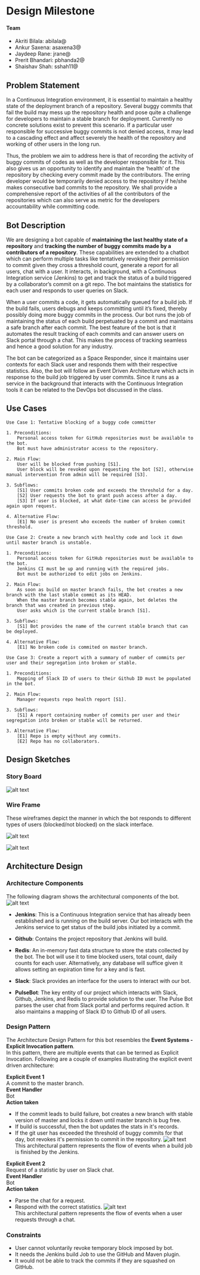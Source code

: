 # Design Milestone
#### Team
+ Akriti Bilala: abilala@
+ Ankur Saxena: asaxena3@
+ Jaydeep Rane: jrane@
+ Prerit Bhandari: pbhanda2@
+ Shaishav Shah: sshah11@

## Problem Statement
In a Continuous Integration environment, it is essential to maintain a healthy state of the deployment branch of a repository. Several buggy commits that fail the build may mess up the repository health and pose quite a challenge for developers to maintain a stable branch for deployment. Currently no concrete solutions exist to prevent this scenario. If a particular user responsible for successive buggy commits is not denied access, it may lead to a cascading effect and affect severely the health of the repository and working of other users in the long run.  

Thus, the problem we aim to address here is that of recording the activity of buggy commits of codes as well as the developer responsible for it. This also gives us an opportunity to identify and maintain the ‘health’ of the repository by checking every commit made by the contributors. The erring developer would be temporarily denied access to the repository if he/she makes consecutive bad commits to the repository. We shall provide a comprehensive report of the activities of all the contributors of the repositories which can also serve as metric for the developers accountability while committing code.  

## Bot Description
We are designing a bot capable of **maintaining the last healthy state of a repository** and **tracking the number of buggy commits made by a contributors of a repository**. These capabilities are extended to a chatbot which can perform multiple tasks like tentatively revoking their permission to commit given they cross a threshold count, generate a report for all users, chat with a user. It interacts, in background, with a Continuous Integration service (Jenkins) to get and track the status of a build triggered by a collaborator’s commit on a git repo. The bot maintains the statistics for each user and responds to user queries on Slack.    

When a user commits a code, it gets automatically queued for a build job. If the build fails, users debugs and keeps committing until it’s fixed, thereby possibly doing more buggy commits in the process. Our bot runs the job of maintaining the status of each build perpetuated by a commit and maintains a safe branch after each commit. The best feature of the bot is that it automates the result tracking of each commits and can answer users on Slack portal through a chat. This makes the process of tracking seamless and hence a good solution for any industry.    

The bot can be categorized as a Space Responder, since it maintains user contexts for each Slack user and responds them with their respective statistics. Also, the bot will follow an Event Driven  Architecture which acts in response to the build job triggered by user commits. Since it runs as a service in the background that interacts with the Continuous Integration tools it can be related to the DevOps bot discussed in the class.   

## Use Cases
```
Use Case 1: Tentative blocking of a buggy code committer  

1. Preconditions:    
	Personal access token for GitHub repositories must be available to the bot.  
	Bot must have administrator access to the repository.
  
2. Main Flow:    
	User will be blocked from pushing [S1].  
	User block will be revoked upon requesting the bot [S2], otherwise manual intervention from admin will be required [S3].
  
3. Subflows:  
	[S1] User commits broken code and exceeds the threshold for a day.
	[S2] User requests the bot to grant push access after a day.
	[S3] If user is blocked, at what date-time can access be provided again upon request.  
	 
4. Alternative Flow:  
	[E1] No user is present who exceeds the number of broken commit threshold.
  ```

```
Use Case 2: Create a new branch with healthy code and lock it down until master branch is unstable.  

1. Preconditions:    
	Personal access token for GitHub repositories must be available to the bot.  
	Jenkins CI must be up and running with the required jobs.  
	Bot must be authorized to edit jobs on Jenkins.
  
2. Main Flow:    
	As soon as build on master branch fails, the bot creates a new branch with the last stable commit as its HEAD.  
	When the master branch becomes stable again, bot deletes the branch that was created in previous step.  
	User asks which is the current stable branch [S1].
  
3. Subflows:  
	[S1] Bot provides the name of the current stable branch that can be deployed.  
	 
4. Alternative Flow:  
	[E1] No broken code is commited on master branch.
  ```
```
Use Case 3: Create a report with a summary of number of commits per user and their segregation into broken or stable.    

1. Preconditions:      
	Mapping of Slack ID of users to their Github ID must be populated in the bot.  
  
2. Main Flow: 
	Manager requests repo health report [S1].
	
3. Subflows:
	[S1] A report containing number of commits per user and their segregation into broken or stable will be returned. 
	
3. Alternative Flow:  
	[E1] Repo is empty without any commits.
	[E2] Repo has no collaborators.

```

## Design Sketches
### Story Board

![alt text](https://github.ncsu.edu/sshah11/CSC510-Project/blob/Milestone1/StoryBoard.jpeg)

### Wire Frame

These wireframes depict the manner in which the bot responds to different types of users (blocked/not blocked) on the slack interface.  

![alt text](https://github.ncsu.edu/sshah11/CSC510-Project/blob/Milestone1/Wireframe1.gif)  



![alt text](https://github.ncsu.edu/sshah11/CSC510-Project/blob/Milestone1/Wireframe2.gif)

## Architecture Design  

### Architecture Components

The following diagram shows the architectural components of the bot.
![alt text](https://github.ncsu.edu/sshah11/CSC510-Project/blob/Milestone1/Pattern3.png)

+ **Jenkins**: This is a Continuous Integration service that has already been established and is running on the build server. Our bot interacts with the Jenkins service to get status of the build jobs initiated by a commit. 

+ **Github**: Contains the project repository that Jenkins will build.

+ **Redis**: An in-memory fast data structure to store the stats collected by the bot. The bot will use it to time blocked users, total count, daily counts for each user. Alternatively, any database will suffice given it  allows setting an expiration time for a key and is fast.  

+ **Slack**: Slack provides an interface for the users to interact with our bot. 

+ **PulseBot**: The key entity of our project which interacts with Slack, Github, Jenkins, and Redis to provide solution to the user. The Pulse Bot parses the user chat from Slack portal and performs required action. It also maintains a mapping of Slack ID to Github ID of all users.  

### Design Pattern
The Architecture Design Pattern for this bot resembles the **Event Systems - Explicit Invocation pattern**.  
In this pattern, there are multiple events that can be termed as Explicit Invocation. Following are a couple of examples illustrating the explicit event driven architecture: 

**Explicit Event 1**  
A commit to the master branch.    
**Event Handler**  
Bot  
**Action taken**  
+ If the commit leads to build failure, bot creates a new branch with stable version of master and locks it down until master branch is bug free.  
+ If build is successful, then the bot updates the stats in it's records.
+ If the git user has exceeded the threshold of buggy commits for that day, bot revokes it's permission to commit in the repository.
![alt text](https://github.ncsu.edu/sshah11/CSC510-Project/blob/Milestone1/Pattern2.png)  
This architectural pattern represents the flow of events when a build job is finished by the Jenkins.


**Explicit Event 2**  
Request of a statistic by user on Slack chat.  
**Event Handler**    
Bot  
**Action taken**  
+ Parse the chat for a request. 
+ Respond with the correct statistics.
![alt text](https://github.ncsu.edu/sshah11/CSC510-Project/blob/Milestone1/Pattern1.png)  
This architectural pattern represents the flow of events when a user requests through a chat.


### Constraints
+ User cannot voluntarily revoke temporary block imposed by bot.  
+ It needs the Jenkins build Job to use the GitHub and Maven plugin.  
+ It would not be able to track the commits if they are squashed on GitHub.  
